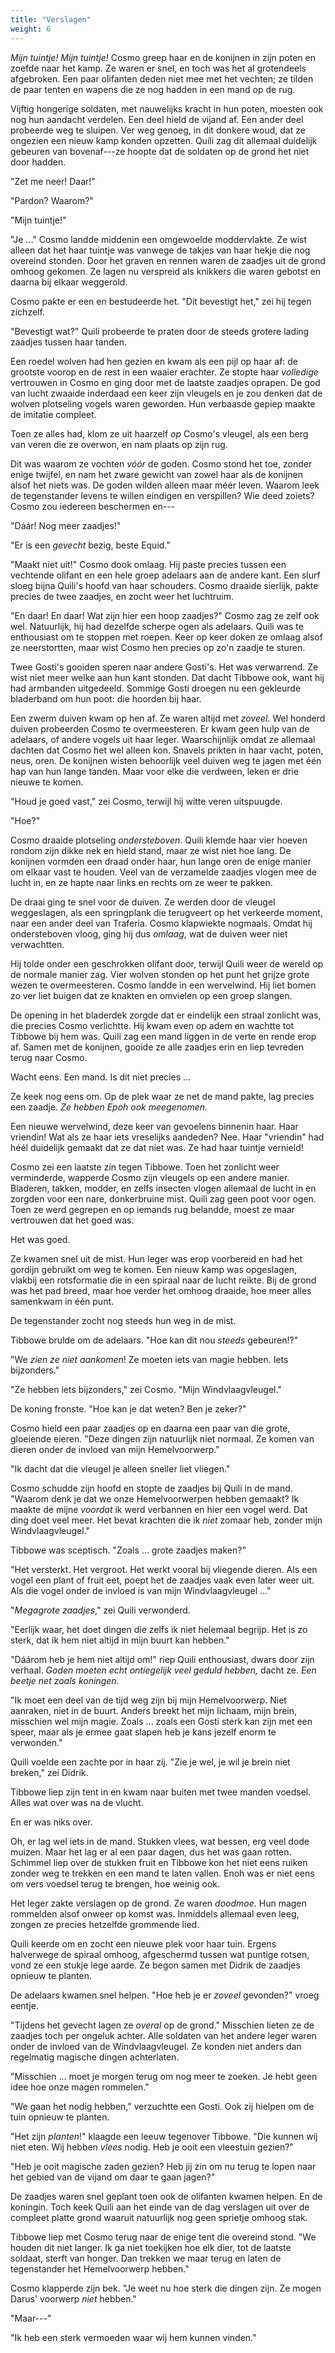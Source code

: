 ```yaml
---
title: "Verslagen"
weight: 6
---
```


_Mijn tuintje! Mijn tuintje!_ Cosmo greep haar en de konijnen in zijn poten en zoefde naar het kamp. Ze waren er snel, en toch was het al grotendeels afgebroken. Een paar olifanten deden niet mee met het vechten; ze tilden de paar tenten en wapens die ze nog hadden in een mand op de rug.

Vijftig hongerige soldaten, met nauwelijks kracht in hun poten, moesten ook nog hun aandacht verdelen. Een deel hield de vijand af. Een ander deel probeerde weg te sluipen. Ver weg genoeg, in dit donkere woud, dat ze ongezien een nieuw kamp konden opzetten. Quili zag dit allemaal duidelijk gebeuren van bovenaf---ze hoopte dat de soldaten op de grond het niet door hadden.

"Zet me neer! Daar!"

"Pardon? Waarom?"

"Mijn tuintje!"

"Je ..." Cosmo landde middenin een omgewoelde moddervlakte. Ze wist alleen dat het haar tuintje was vanwege de takjes van haar hekje die nog overeind stonden. Door het graven en rennen waren de zaadjes uit de grond omhoog gekomen. Ze lagen nu verspreid als knikkers die waren gebotst en daarna bij elkaar weggerold.

Cosmo pakte er een en bestudeerde het. "Dit bevestigt het," zei hij tegen zichzelf.

"Bevestigt wat?" Quili probeerde te praten door de steeds grotere lading zaadjes tussen haar tanden. 

Een roedel wolven had hen gezien en kwam als een pijl op haar af: de grootste voorop en de rest in een waaier erachter. Ze stopte haar _volledige_ vertrouwen in Cosmo en ging door met de laatste zaadjes oprapen. De god van lucht zwaaide inderdaad een keer zijn vleugels en je zou denken dat de wolven plotseling vogels waren geworden. Hun verbaasde gepiep maakte de imitatie compleet.

Toen ze alles had, klom ze uit haarzelf _op_ Cosmo's vleugel, als een berg van veren die ze overwon, en nam plaats op zijn rug. 

Dit was waarom ze vochten _vóór_ de goden. Cosmo stond het toe, zonder enige twijfel, en nam het zware gewicht van zowel haar als de konijnen alsof het niets was. De goden wilden alleen maar méér leven. Waarom leek de tegenstander levens te willen eindigen en verspillen? Wie deed zoiets? Cosmo zou iedereen beschermen en---

"Dáár! Nog meer zaadjes!"

"Er is een _gevecht_ bezig, beste Equid."

"Maakt niet uit!" Cosmo dook omlaag. Hij paste precies tussen een vechtende olifant en een hele groep adelaars aan de andere kant. Een slurf sloeg bijna Quili's hoofd van haar schouders. Cosmo draaide sierlijk, pakte precies de twee zaadjes, en zocht weer het luchtruim.

"En daar! En daar! Wat zijn hier een hoop zaadjes?" Cosmo zag ze zelf ook wel. Natuurlijk, hij had dezelfde scherpe ogen als adelaars. Quili was te enthousiast om te stoppen met roepen. Keer op keer doken ze omlaag alsof ze neerstortten, maar wist Cosmo hen precies op zo'n zaadje te sturen.

Twee Gosti's gooiden speren naar andere Gosti's. Het was verwarrend. Ze wist niet meer welke aan hun kant stonden. Dat dacht Tibbowe ook, want hij had armbanden uitgedeeld. Sommige Gosti droegen nu een gekleurde bladerband om hun poot: die hoorden bij haar.

Een zwerm duiven kwam op hen af. Ze waren altijd met _zoveel_. Wel honderd duiven probeerden Cosmo te overmeesteren. Er kwam geen hulp van de adelaars, of andere vogels uit haar leger. Waarschijnlijk omdat ze allemaal dachten dat Cosmo het wel alleen kon. Snavels prikten in haar vacht, poten, neus, oren. De konijnen wisten behoorlijk veel duiven weg te jagen met één hap van hun lange tanden. Maar voor elke die verdween, leken er drie nieuwe te komen.

"Houd je goed vast," zei Cosmo, terwijl hij witte veren uitspuugde.

"Hoe?"

Cosmo draaide plotseling _ondersteboven_. Quili klemde haar vier hoeven rondom zijn dikke nek en hield stand, maar ze wist niet hoe lang. De konijnen vormden een draad onder haar, hun lange oren de enige manier om elkaar vast te houden. Veel van de verzamelde zaadjes vlogen mee de lucht in, en ze hapte naar links en rechts om ze weer te pakken.

De draai ging te snel voor de duiven. Ze werden door de vleugel weggeslagen, als een springplank die terugveert op het verkeerde moment, naar een ander deel van Traferia. Cosmo klapwiekte nogmaals. Omdat hij ondersteboven vloog, ging hij dus _omlaag_, wat de duiven weer niet verwachtten.

Hij tolde onder een geschrokken olifant door, terwijl Quili weer de wereld op de normale manier zag. Vier wolven stonden op het punt het grijze grote wezen te overmeesteren. Cosmo landde in een wervelwind. Hij liet bomen zo ver liet buigen dat ze knakten en omvielen op een groep slangen. 

De opening in het bladerdek zorgde dat er eindelijk een straal zonlicht was, die precies Cosmo verlichtte. Hij kwam even op adem en wachtte tot Tibbowe bij hem was. Quili zag een mand liggen in de verte en rende erop af. Samen met de konijnen, gooide ze alle zaadjes erin en liep tevreden terug naar Cosmo.

Wacht eens. Een mand. Is dit niet precies ...

Ze keek nog eens om. Op de plek waar ze net de mand pakte, lag precies een zaadje. _Ze hebben Epoh ook meegenomen._

Een nieuwe wervelwind, deze keer van gevoelens binnenin haar. Haar vriendin! Wat als ze haar iets vreselijks aandeden? Nee. Haar "vriendin" had héél duidelijk gemaakt dat ze dat niet was. Ze had haar tuintje vernield!

Cosmo zei een laatste zin tegen Tibbowe. Toen het zonlicht weer verminderde, wapperde Cosmo zijn vleugels op een andere manier. Bladeren, takken, modder, en zelfs insecten vlogen allemaal de lucht in en zorgden voor een nare, donkerbruine mist. Quili zag geen poot voor ogen. Toen ze werd gegrepen en op iemands rug belandde, moest ze maar vertrouwen dat het goed was.

Het was goed.

Ze kwamen snel uit de mist. Hun leger was erop voorbereid en had het gordijn gebruikt om weg te komen. Een nieuw kamp was opgeslagen, vlakbij een rotsformatie die in een spiraal naar de lucht reikte. Bij de grond was het pad breed, maar hoe verder het omhoog draaide, hoe meer alles samenkwam in één punt.

De tegenstander zocht nog steeds hun weg in de mist.

Tibbowe brulde om de adelaars. "Hoe kan dit nou _steeds_ gebeuren!?"

"We _zien ze niet aankomen_! Ze moeten iets van magie hebben. Iets bijzonders."

"Ze hebben iets bijzonders," zei Cosmo. "Mijn Windvlaagvleugel."

De koning fronste. "Hoe kan je dat weten? Ben je zeker?"

Cosmo hield een paar zaadjes op en daarna een paar van die grote, gloeiende eieren. "Deze dingen zijn natuurlijk niet normaal. Ze komen van dieren onder de invloed van mijn Hemelvoorwerp."

"Ik dacht dat die vleugel je alleen sneller liet vliegen."

Cosmo schudde zijn hoofd en stopte de zaadjes bij Quili in de mand. "Waarom denk je dat we onze Hemelvoorwerpen hebben gemaakt? Ik maakte de mijne _voordat_ ik werd verbannen en hier een vogel werd. Dat ding doet veel meer. Het bevat krachten die ik _niet_ zomaar heb, zonder mijn Windvlaagvleugel."

Tibbowe was sceptisch. "Zoals ... grote zaadjes maken?"

"Het versterkt. Het vergroot. Het werkt vooral bij vliegende dieren. Als een vogel een plant of fruit eet, poept het de zaadjes vaak even later weer uit. Als die vogel onder de invloed is van mijn Windvlaagvleugel ..."

"_Megagrote zaadjes_," zei Quili verwonderd.

"Eerlijk waar, het doet dingen die zelfs ik niet helemaal begrijp. Het is zo sterk, dat ik hem niet altijd in mijn buurt kan hebben."

"Dáárom heb je hem niet altijd om!" riep Quili enthousiast, dwars door zijn verhaal. _Goden moeten echt ontiegelijk veel geduld hebben,_ dacht ze. _Een beetje net zoals koningen._

"Ik moet een deel van de tijd weg zijn bij mijn Hemelvoorwerp. Niet aanraken, niet in de buurt. Anders breekt het mijn lichaam, mijn brein, misschien wel mijn magie. Zoals ... zoals een Gosti sterk kan zijn met een speer, maar als je ermee gaat slapen heb je kans jezelf enorm te verwonden."

Quili voelde een zachte por in haar zij. "Zie je wel, je wil je brein niet breken," zei Didrik.

Tibbowe liep zijn tent in en kwam naar buiten met twee manden voedsel. Alles wat over was na de vlucht.

En er was niks over.

Oh, er lag wel iets in de mand. Stukken vlees, wat bessen, erg veel dode muizen. Maar het lag er al een paar dagen, dus het was gaan rotten. Schimmel liep over de stukken fruit en Tibbowe kon het niet eens ruiken zonder weg te trekken en een mand te laten vallen. Enoh was er niet eens om vers voedsel terug te brengen, hoe weinig ook.

Het leger zakte verslagen op de grond. Ze waren _doodmoe_. Hun magen rommelden alsof onweer op komst was. Inmiddels allemaal even leeg, zongen ze precies hetzelfde grommende lied.

Quili keerde om en zocht een nieuwe plek voor haar tuin. Ergens halverwege de spiraal omhoog, afgeschermd tussen wat puntige rotsen, vond ze een stukje lege aarde. Ze begon samen met Didrik de zaadjes opnieuw te planten.

De adelaars kwamen snel helpen. "Hoe heb je er _zoveel_ gevonden?" vroeg eentje.

"Tijdens het gevecht lagen ze _overal_ op de grond." Misschien lieten ze de zaadjes toch per ongeluk achter. Alle soldaten van het andere leger waren onder de invloed van de Windvlaagvleugel. Ze konden niet anders dan regelmatig magische dingen achterlaten.

"Misschien ... moet je morgen terug om nog meer te zoeken. Je hebt geen idee hoe onze magen rommelen."

"We gaan het nodig hebben," verzuchtte een Gosti. Ook zij hielpen om de tuin opnieuw te planten.

"Het zijn _planten_!" klaagde een leeuw tegenover Tibbowe. "Die kunnen wij niet eten. Wij hebben _vlees_ nodig. Heb je ooit een vleestuin gezien?"

"Heb je ooit magische zaden gezien? Heb jij zin om nu terug te lopen naar het gebied van de vijand om daar te gaan jagen?"

De zaadjes waren snel geplant toen ook de olifanten kwamen helpen. En de koningin. Toch keek Quili aan het einde van de dag verslagen uit over de compleet platte grond waaruit natuurlijk nog geen sprietje omhoog stak.

Tibbowe liep met Cosmo terug naar de enige tent die overeind stond. "We houden dit niet langer. Ik ga niet toekijken hoe elk dier, tot de laatste soldaat, sterft van honger. Dan trekken we maar terug en laten de tegenstander het Hemelvoorwerp hebben."

Cosmo klapperde zijn bek. "Je weet nu hoe sterk die dingen zijn. Ze mogen Darus' voorwerp _niet_ hebben."

"Maar---"

"Ik heb een sterk vermoeden waar wij hem kunnen vinden."